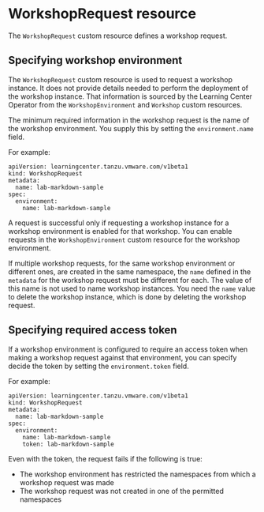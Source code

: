 # WorkshopRequest resource

The `WorkshopRequest` custom resource defines a workshop request.

## <a id="specify-workshop-env"></a> Specifying workshop environment

The `WorkshopRequest` custom resource is used to request a workshop instance.
It does not provide details needed to perform the deployment of the workshop instance.
That information is sourced by the Learning Center Operator from the `WorkshopEnvironment`
and `Workshop` custom resources.

The minimum required information in the workshop request is the name of the workshop
environment. You supply this by setting the `environment.name` field.

For example:

```
apiVersion: learningcenter.tanzu.vmware.com/v1beta1
kind: WorkshopRequest
metadata:
  name: lab-markdown-sample
spec:
  environment:
    name: lab-markdown-sample
```

A request is successful only if requesting a workshop instance for a workshop environment
is enabled for that workshop. You can enable requests in the `WorkshopEnvironment`
custom resource for the workshop environment.

If multiple workshop requests, for the same workshop environment or different ones, are
created in the same namespace, the `name` defined in the `metadata` for the workshop request must be
different for each. The value of this name is not used to name workshop
instances. You need the `name` value to delete the workshop instance, which is done by deleting the
workshop request.

## <a id="specify-req-access-token"></a> Specifying required access token

If a workshop environment is configured to require an access token when making a workshop request
against that environment, you can specify decide the token by setting the `environment.token` field.

For example:

```
apiVersion: learningcenter.tanzu.vmware.com/v1beta1
kind: WorkshopRequest
metadata:
  name: lab-markdown-sample
spec:
  environment:
    name: lab-markdown-sample
    token: lab-markdown-sample
```

Even with the token, the request fails if the following is true:

* The workshop environment has restricted the namespaces from which a workshop request was made
* The workshop request was not created in one of the permitted namespaces
